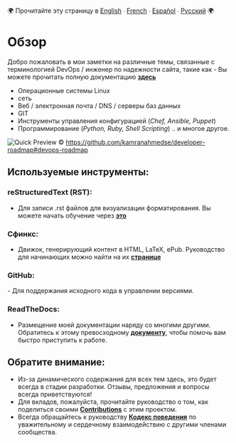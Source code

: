 :earth_africa: Прочитайте эту страницу в [English](../../README.md) ∙ [French](../../global/FR/README_FR.md) ∙ [Español](../../global/ES/README_ES.md) ∙ [Русский](../../global/RU/README_RU.md) :earth_africa:

<h1> Обзор </h1>

Добро пожаловать в мои заметки на различные темы, связанные с терминологией DevOps / инженер по надежности сайта, такие как - Вы можете прочитать полную документацию **[здесь](https://rebrand.ly/VH-notes-RTD)**

- Операционные системы Linux
- сеть
- Веб / электронная почта / DNS / серверы баз данных
- GIT
- Инструменты управления конфигурацией (_Chef, Ansible, Puppet_)
- Программирование (_Python, Ruby, Shell Scripting_) .. и многое другое. 




![Quick Preview](https://raw.githubusercontent.com/kamranahmedse/developer-roadmap/master/images/devops.png)
&copy; https://github.com/kamranahmedse/developer-roadmap#devops-roadmap



<h2> Используемые инструменты: </h2>

<h3> reStructuredText (RST): </h3>

- Для записи .rst файлов для визуализации форматирования. Вы можете начать обучение через **[это](https://thomas-cokelaer.info/tutorials/sphinx/rest_syntax.html)**

<h3> Сфинкс: </h3>

- Движок, генерирующий контент в HTML, LaTeX, ePub. Руководство для начинающих можно найти на их **[странице](http://www.sphinx-doc.org/en/master/index.html)**

<h3> GitHub: </h3>
- Для поддержания исходного кода в управлении версиями.

<h3> ReadTheDocs: </h3>

- Размещение моей документации наряду со многими другими. Обратитесь к этому превосходному **[документу](http://docs.readthedocs.io/en/latest/getting_started.html)**, чтобы помочь вам быстро приступить к работе.


<h2> Обратите внимание: </h2>

- Из-за динамического содержания для всех тем здесь, это будет всегда в стадии разработки. Отзывы, предложения и вопросы всегда приветствуются!
- Для вкладов, пожалуйста, прочитайте руководство о том, как поделиться своими **[Contributions](../../global/RU/Contributing_RU.md)** с этим проектом.
- Всегда обращайтесь к руководству **[Кодекс поведения](../../global/RU/Code-Of-Conduct-RU.md)** по уважительному и сердечному взаимодействию с другими членами сообщества.
